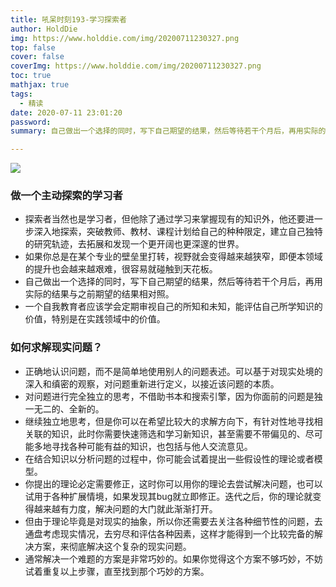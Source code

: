```yaml
---
title: 吼呆时刻193-学习探索者
author: HoldDie
img: https://www.holddie.com/img/20200711230327.png
top: false
cover: false
coverImg: https://www.holddie.com/img/20200711230327.png
toc: true
mathjax: true
tags:
  - 精读
date: 2020-07-11 23:01:20
password:
summary: 自己做出一个选择的同时，写下自己期望的结果，然后等待若干个月后，再用实际的结果与之前期望的结果相对照。

---
```


![](https://www.holddie.com/img/20200711230327.png)

### 做一个主动探索的学习者

- 探索者当然也是学习者，但他除了通过学习来掌握现有的知识外，他还要进一步深入地探索，突破教师、教材、课程计划给自己的种种限定，建立自己独特的研究轨迹，去拓展和发现一个更开阔也更深邃的世界。
- 如果你总是在某个专业的壁垒里打转，视野就会变得越来越狭窄，即便本领域的提升也会越来越艰难，很容易就碰触到天花板。
- 自己做出一个选择的同时，写下自己期望的结果，然后等待若干个月后，再用实际的结果与之前期望的结果相对照。
- 一个自我教育者应该学会定期审视自己的所知和未知，能评估自己所学知识的价值，特别是在实践领域中的价值。



### 如何求解现实问题？

- 正确地认识问题，而不是简单地使用别人的问题表述。可以基于对现实处境的深入和缜密的观察，对问题重新进行定义，以接近该问题的本质。
- 对问题进行完全独立的思考，不借助书本和搜索引擎，因为你面前的问题是独一无二的、全新的。
- 继续独立地思考，但是你可以在希望比较大的求解方向下，有针对性地寻找相关联的知识，此时你需要快速筛选和学习新知识，甚至需要不带偏见的、尽可能多地寻找各种可能有益的知识，也包括与他人交流意见。
- 在结合知识以分析问题的过程中，你可能会试着提出一些假设性的理论或者模型。
- 你提出的理论必定需要修正，这时你可以用你的理论去尝试解决问题，也可以试用于各种扩展情境，如果发现其bug就立即修正。迭代之后，你的理论就变得越来越有力度，解决问题的大门就此渐渐打开。
- 但由于理论毕竟是对现实的抽象，所以你还需要去关注各种细节性的问题，去通盘考虑现实情况，去穷尽和评估各种因素，这样才能得到一个比较完备的解决方案，来彻底解决这个复杂的现实问题。
- 通常解决一个难题的方案是非常巧妙的。如果你觉得这个方案不够巧妙，不妨试着重复以上步骤，直至找到那个巧妙的方案。